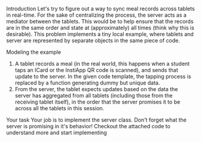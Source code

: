 Introduction 
Let's try to figure out a way to sync meal records across tablets in real-time. For the sake of centralizing the process, the server acts as a mediator between the tablets. This would be to help ensure that the records are in the same order and state at (approximately) all times (think why this is desirable). This problem implements a tiny local example, where tablets and server are represented by separate objects in the same piece of code. 

Modeling the example 
1. A tablet records a meal (in the real world, this happens when a student taps an ICard or the InstiApp QR code is scanned), and sends that update to the server. In the given code template, the tapping process is replaced by a function generating dummy but unique data. 
2. From the server, the tablet expects updates based on the data the server has aggregated from all tablets (including those from the receiving tablet itself), in the order that the server promises it to be across all the tablets in this session. 

Your task 
Your job is to implement the server class. Don't forget what the server is promising in it's behavior! Checkout the attached code to understand more and start implementing
